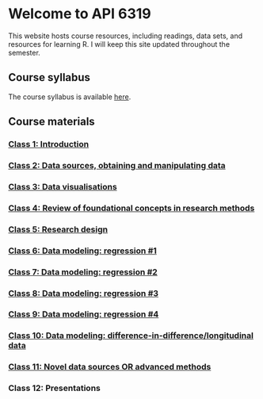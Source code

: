 # Welcome to API 6319

This website hosts course resources, including readings, data sets, and resources for learning R.  I will keep this site updated throughout the semester.

## Course syllabus

The course syllabus is available [here](https://www.dropbox.com/s/4vv7eqs66glayji/Detailed%20course%20syllabus.docx?dl=0).

## Course materials

### [Class 1: Introduction](https://nicrivers.github.io/uo_api_6319/class_1.html)

### [Class 2: Data sources, obtaining and manipulating data](https://nicrivers.github.io/uo_api_6319/class_3.html)

### [Class 3: Data visualisations](https://nicrivers.github.io/uo_api_6319/class_4.html)

### [Class 4: Review of foundational concepts in research methods](https://nicrivers.github.io/uo_api_6319/class_5.html)

### [Class 5: Research design](https://nicrivers.github.io/uo_api_6319/class_2.html)

### [Class 6: Data modeling: regression #1](https://nicrivers.github.io/uo_api_6319/class_6.html)

### [Class 7: Data modeling: regression #2](https://nicrivers.github.io/uo_api_6319/class_7.html)

### [Class 8: Data modeling: regression #3](https://nicrivers.github.io/uo_api_6319/class_8.html)

### [Class 9: Data modeling: regression #4](https://nicrivers.github.io/uo_api_6319/class_9.html)

### [Class 10: Data modeling: difference-in-difference/longitudinal data](https://nicrivers.github.io/uo_api_6319/class_10.html)

### [Class 11: Novel data sources OR advanced methods](https://nicrivers.github.io/uo_api_6319/class_11.html)

### Class 12: Presentations
